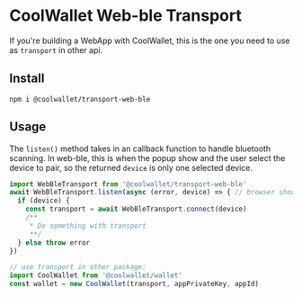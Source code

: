 # CoolWallet Web-ble Transport

If you're building a WebApp with CoolWallet, this is the one you need to use as `transport` in other api.

## Install

```shell
npm i @coolwallet/transport-web-ble
```

## Usage

The `listen()` method takes in an callback function to handle bluetooth scanning.
In web-ble, this is when the popup show and the user select the device to pair, so the returned `device` is only one selected device.

```javascript
import WebBleTransport from '@coolwallet/transport-web-ble'
await WebBleTransport.listen(async (error, device) => { // browser shows popup
  if (device) {
    const transport = await WebBleTransport.connect(device)
    /**
     * Do something with transport
     **/
  } else throw error
})

// use transport in other package:
import CoolWallet from '@coolwallet/wallet'
const wallet = new CoolWallet(transport, appPrivateKey, appId)
```
